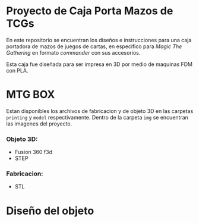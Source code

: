 # Proyecto de Caja Porta Mazos de TCGs
En este repositorio se encuentran los diseños e instrucciones para una caja portadora de mazos de juegos de cartas, en especifico para *Magic The Gathering* en formato *commander* con sus accesorios.

Esta caja fue diseñada para ser impresa en 3D por medio de maquinas FDM con PLA.

# MTG BOX

Estan disponibles los archivos de fabricacion y de objeto 3D en las carpetas `printing` y `model` respectivamente. Dentro de la carpeta `img` se encuentran las imagenes del proyecto.

### Objeto 3D:
* Fusion 360 f3d
* STEP

### Fabricacion:
* STL

# Diseño del objeto
